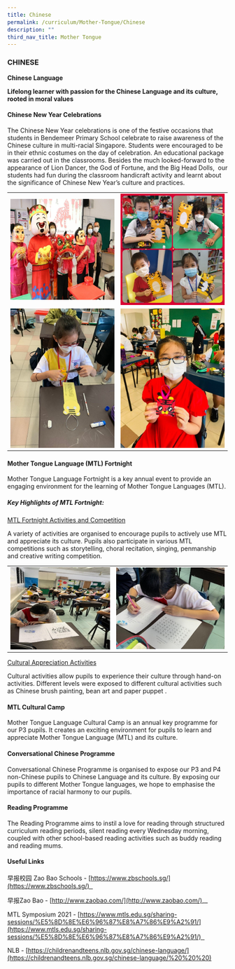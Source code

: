 ```yaml
---
title: Chinese
permalink: /curriculum/Mother-Tongue/Chinese
description: ""
third_nav_title: Mother Tongue
---
```

### CHINESE

**Chinese Language**

**Lifelong learner with passion for the Chinese Language and its culture, rooted in moral values**

#### Chinese New Year Celebrations

The Chinese New Year celebrations is one of the festive occasions that students in Bendemeer Primary School celebrate to raise awareness of the Chinese culture in multi-racial Singapore. Students were encouraged to be in their ethnic costumes on the day of celebration. An educational package was carried out in the classrooms. Besides the much looked-forward to the appearance of Lion Dancer, the God of Fortune, and the Big Head Dolls,  our students had fun during the classroom handicraft activity and learnt about the significance of Chinese New Year’s culture and practices.

<table>
	<tr>
		<td width="50%">
			<img src="/images/1%20(16).jpg"/>
		</td>
		<td width="50%">
			<img src="/images/2%20(18).jpg"/>
		</td>
	</tr>
	<tr>
		<td>
			<img src="/images/3%20(15).jpg"/>
		</td>
		<td>
			<img src="/images/4%20(11).jpg"/>
		</td>
	</tr>
</table>

#### Mother Tongue Language (MTL) Fortnight

Mother Tongue Language Fortnight is a key annual event to provide an engaging environment for the learning of Mother Tongue Languages (MTL). 

##### Key Highlights of MTL Fortnight:

<u>MTL Fortnight Activities and Competition</u>

A variety of activities are organised to encourage pupils to actively use MTL and appreciate its culture. Pupils also participate in various MTL competitions such as storytelling, choral recitation, singing, penmanship and creative writing competition.

<table>
	<tr>
		<td>
			<img src="/images/5%20(10).jpg"/>
		</td>
		<td>
			<img src="/images/6%20(9).jpg"/>
		</td>
	</tr>
</table>

  
<u>Cultural Appreciation Activities</u>

Cultural activities allow pupils to experience their culture through hand-on activities. Different levels were exposed to different cultural activities such as Chinese brush painting, bean art and paper puppet .

#### MTL Cultural Camp

Mother Tongue Language Cultural Camp is an annual key programme for our P3 pupils. It creates an exciting environment for pupils to learn and appreciate Mother Tongue Language (MTL) and its culture.

#### Conversational Chinese Programme

Conversational Chinese Programme is organised to expose our P3 and P4 non-Chinese pupils to Chinese Language and its culture. By exposing our pupils to different Mother Tongue languages, we hope to emphasise the importance of racial harmony to our pupils.

#### Reading Programme

The Reading Programme aims to instil a love for reading through structured curriculum reading periods, silent reading every Wednesday morning, coupled with other school-based reading activities such as buddy reading and reading mums. 

#### Useful Links

早报校园 Zao Bao Schools - [https://www.zbschools.sg/](https://www.zbschools.sg/)  

早报Zao Bao - [http://www.zaobao.com/](http://www.zaobao.com/)__

MTL Symposium 2021 - [https://www.mtls.edu.sg/sharing-sessions/%E5%8D%8E%E6%96%87%E8%A7%86%E9%A2%91/](https://www.mtls.edu.sg/sharing-sessions/%E5%8D%8E%E6%96%87%E8%A7%86%E9%A2%91/)  

NLB - [https://childrenandteens.nlb.gov.sg/chinese-language/](https://childrenandteens.nlb.gov.sg/chinese-language/%20%20%20)
